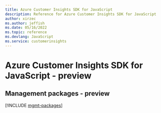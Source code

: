 ```yaml
---
title: Azure Customer Insights SDK for JavaScript
description: Reference for Azure Customer Insights SDK for JavaScript
author: xirzec
ms.author: jeffish
ms.date: 05/16/2022
ms.topic: reference
ms.devlang: JavaScript
ms.service: customerinsights
---
```

# Azure Customer Insights SDK for JavaScript - preview
## Management packages - preview
[!INCLUDE [mgmt-packages](customer-insights-mgmt-index.md)]
